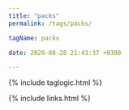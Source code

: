 ```yaml
---
title: "packs"
permalink: /tags/packs/

tagName: packs

date: 2020-08-28 21:43:37 +0300

---
```


{% include taglogic.html %}

{% include links.html %}
